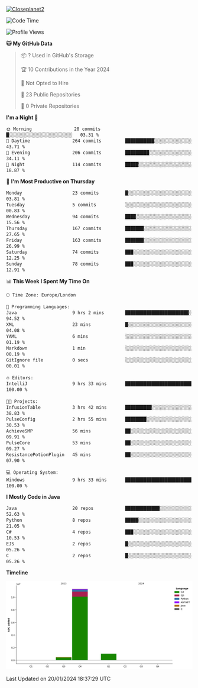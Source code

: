 [![Closeplanet2](https://github-readme-stats.vercel.app/api?username=Closeplanet2&show_icons=true&theme=tokyonight&count_private=true)]([https://github.com/Closeplanet2])

<!--START_SECTION:waka-->
![Code Time](http://img.shields.io/badge/Code%20Time-315%20hrs%2010%20mins-blue)

![Profile Views](http://img.shields.io/badge/Profile%20Views-0-blue)

**🐱 My GitHub Data** 

> 📦 ? Used in GitHub's Storage 
 > 
> 🏆 10 Contributions in the Year 2024
 > 
> 🚫 Not Opted to Hire
 > 
> 📜 23 Public Repositories 
 > 
> 🔑 0 Private Repositories 
 > 
**I'm a Night 🦉** 

```text
🌞 Morning                20 commits          █░░░░░░░░░░░░░░░░░░░░░░░░   03.31 % 
🌆 Daytime                264 commits         ███████████░░░░░░░░░░░░░░   43.71 % 
🌃 Evening                206 commits         █████████░░░░░░░░░░░░░░░░   34.11 % 
🌙 Night                  114 commits         █████░░░░░░░░░░░░░░░░░░░░   18.87 % 
```
📅 **I'm Most Productive on Thursday** 

```text
Monday                   23 commits          █░░░░░░░░░░░░░░░░░░░░░░░░   03.81 % 
Tuesday                  5 commits           ░░░░░░░░░░░░░░░░░░░░░░░░░   00.83 % 
Wednesday                94 commits          ████░░░░░░░░░░░░░░░░░░░░░   15.56 % 
Thursday                 167 commits         ███████░░░░░░░░░░░░░░░░░░   27.65 % 
Friday                   163 commits         ███████░░░░░░░░░░░░░░░░░░   26.99 % 
Saturday                 74 commits          ███░░░░░░░░░░░░░░░░░░░░░░   12.25 % 
Sunday                   78 commits          ███░░░░░░░░░░░░░░░░░░░░░░   12.91 % 
```


📊 **This Week I Spent My Time On** 

```text
🕑︎ Time Zone: Europe/London

💬 Programming Languages: 
Java                     9 hrs 2 mins        ████████████████████████░   94.52 % 
XML                      23 mins             █░░░░░░░░░░░░░░░░░░░░░░░░   04.08 % 
YAML                     6 mins              ░░░░░░░░░░░░░░░░░░░░░░░░░   01.19 % 
Markdown                 1 min               ░░░░░░░░░░░░░░░░░░░░░░░░░   00.19 % 
GitIgnore file           0 secs              ░░░░░░░░░░░░░░░░░░░░░░░░░   00.01 % 

🔥 Editors: 
IntelliJ                 9 hrs 33 mins       █████████████████████████   100.00 % 

🐱‍💻 Projects: 
InfusionTable            3 hrs 42 mins       ██████████░░░░░░░░░░░░░░░   38.83 % 
PulseConfig              2 hrs 55 mins       ████████░░░░░░░░░░░░░░░░░   30.53 % 
AchieveSMP               56 mins             ██░░░░░░░░░░░░░░░░░░░░░░░   09.91 % 
PulseCore                53 mins             ██░░░░░░░░░░░░░░░░░░░░░░░   09.27 % 
ResistancePotionPlugin   45 mins             ██░░░░░░░░░░░░░░░░░░░░░░░   07.90 % 

💻 Operating System: 
Windows                  9 hrs 33 mins       █████████████████████████   100.00 % 
```

**I Mostly Code in Java** 

```text
Java                     20 repos            █████████████░░░░░░░░░░░░   52.63 % 
Python                   8 repos             █████░░░░░░░░░░░░░░░░░░░░   21.05 % 
C#                       4 repos             ███░░░░░░░░░░░░░░░░░░░░░░   10.53 % 
EJS                      2 repos             █░░░░░░░░░░░░░░░░░░░░░░░░   05.26 % 
C                        2 repos             █░░░░░░░░░░░░░░░░░░░░░░░░   05.26 % 
```



**Timeline**

![Lines of Code chart](https://raw.githubusercontent.com/Closeplanet2/Closeplanet2/main/assets/bar_graph.png)


 Last Updated on 20/01/2024 18:37:29 UTC
<!--END_SECTION:waka-->
